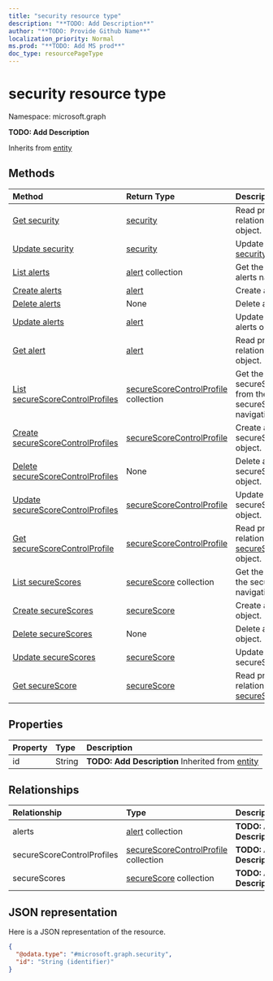 ```yaml
---
title: "security resource type"
description: "**TODO: Add Description**"
author: "**TODO: Provide Github Name**"
localization_priority: Normal
ms.prod: "**TODO: Add MS prod**"
doc_type: resourcePageType
---
```


# security resource type


Namespace: microsoft.graph

**TODO: Add Description**


Inherits from [entity](../resources/entity.md)

## Methods
|Method|Return Type|Description|
|:---|:---|:---|
|[Get security](../api/security-get.md)|[security](../resources/security.md)|Read properties and relationships of a [security](../resources/security.md) object.|
|[Update security](../api/security-update.md)|[security](../resources/security.md)|Update the properties of a [security](../resources/security.md) object.|
|[List alerts](../api/security-list-alerts.md)|[alert](../resources/alert.md) collection|Get the alerts from the alerts navigation property.|
|[Create alerts](../api/security-post-alerts.md)|[alert](../resources/alert.md)|Create a new alerts object.|
|[Delete alerts](../api/security-delete-alerts.md)|None|Delete an alerts object.|
|[Update alerts](../api/security-update-alerts.md)|[alert](../resources/alert.md)|Update the properties of an alerts object.|
|[Get alert](../api/alert-get.md)|[alert](../resources/alert.md)|Read properties and relationships of an [alert](../resources/alert.md) object.|
|[List secureScoreControlProfiles](../api/security-list-securescorecontrolprofiles.md)|[secureScoreControlProfile](../resources/securescorecontrolprofile.md) collection|Get the secureScoreControlProfiles from the secureScoreControlProfiles navigation property.|
|[Create secureScoreControlProfiles](../api/security-post-securescorecontrolprofiles.md)|[secureScoreControlProfile](../resources/securescorecontrolprofile.md)|Create a new secureScoreControlProfiles object.|
|[Delete secureScoreControlProfiles](../api/security-delete-securescorecontrolprofiles.md)|None|Delete a secureScoreControlProfiles object.|
|[Update secureScoreControlProfiles](../api/security-update-securescorecontrolprofiles.md)|[secureScoreControlProfile](../resources/securescorecontrolprofile.md)|Update the properties of a secureScoreControlProfiles object.|
|[Get secureScoreControlProfile](../api/securescorecontrolprofile-get.md)|[secureScoreControlProfile](../resources/securescorecontrolprofile.md)|Read properties and relationships of a [secureScoreControlProfile](../resources/securescorecontrolprofile.md) object.|
|[List secureScores](../api/security-list-securescores.md)|[secureScore](../resources/securescore.md) collection|Get the secureScores from the secureScores navigation property.|
|[Create secureScores](../api/security-post-securescores.md)|[secureScore](../resources/securescore.md)|Create a new secureScores object.|
|[Delete secureScores](../api/security-delete-securescores.md)|None|Delete a secureScores object.|
|[Update secureScores](../api/security-update-securescores.md)|[secureScore](../resources/securescore.md)|Update the properties of a secureScores object.|
|[Get secureScore](../api/securescore-get.md)|[secureScore](../resources/securescore.md)|Read properties and relationships of a [secureScore](../resources/securescore.md) object.|

## Properties
|Property|Type|Description|
|:---|:---|:---|
|id|String|**TODO: Add Description** Inherited from [entity](../resources/entity.md)|

## Relationships
|Relationship|Type|Description|
|:---|:---|:---|
|alerts|[alert](../resources/alert.md) collection|**TODO: Add Description**|
|secureScoreControlProfiles|[secureScoreControlProfile](../resources/securescorecontrolprofile.md) collection|**TODO: Add Description**|
|secureScores|[secureScore](../resources/securescore.md) collection|**TODO: Add Description**|

## JSON representation
Here is a JSON representation of the resource.
<!-- {
  "blockType": "resource",
  "keyProperty": "id",
  "@odata.type": "microsoft.graph.security",
  "baseType": "microsoft.graph.entity",
  "openType": false
}
-->
``` json
{
  "@odata.type": "#microsoft.graph.security",
  "id": "String (identifier)"
}
```

